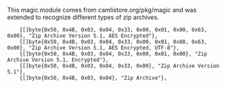 This magic module comes from camlistore.org/pkg/magic and was extended to recognize different types of zip archives.

```
	{[]byte{0x50, 0x4B, 0x03, 0x04, 0x33, 0x00, 0x01, 0x00, 0x63, 0x00}, "Zip Archive Version 5.1, AES Encrypted"},
	{[]byte{0x50, 0x4B, 0x03, 0x04, 0x33, 0x00, 0x01, 0x08, 0x63, 0x00}, "Zip Archive Version 5.1, AES Encrypted, UTF-8"},
	{[]byte{0x50, 0x4B, 0x03, 0x04, 0x33, 0x00, 0x01, 0x00}, "Zip Archive Version 5.1, Encrypted"},
	{[]byte{0x50, 0x4B, 0x03, 0x04, 0x33, 0x00}, "Zip Archive Version 5.1"},
	{[]byte{0x50, 0x4B, 0x03, 0x04}, "Zip Archive"},

```
